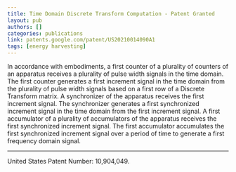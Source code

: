 ```yaml
---
title: Time Domain Discrete Transform Computation - Patent Granted
layout: pub
authors: []
categories: publications
link: patents.google.com/patent/US20210014090A1
tags: [energy harvesting]
---
```


In accordance with embodiments, a first counter of a plurality of counters of an apparatus receives a plurality of pulse width signals in the time domain. The first counter generates a first increment signal in the time domain from the plurality of pulse width signals based on a first row of a Discrete Transform matrix. A synchronizer of the apparatus receives the first increment signal. The synchronizer generates a first synchronized increment signal in the time domain from the first increment signal. A first accumulator of a plurality of accumulators of the apparatus receives the first synchronized increment signal. The first accumulator accumulates the first synchronized increment signal over a period of time to generate a first frequency domain signal. 
<!--more-->

--------

United States Patent Number: 10,904,049.
